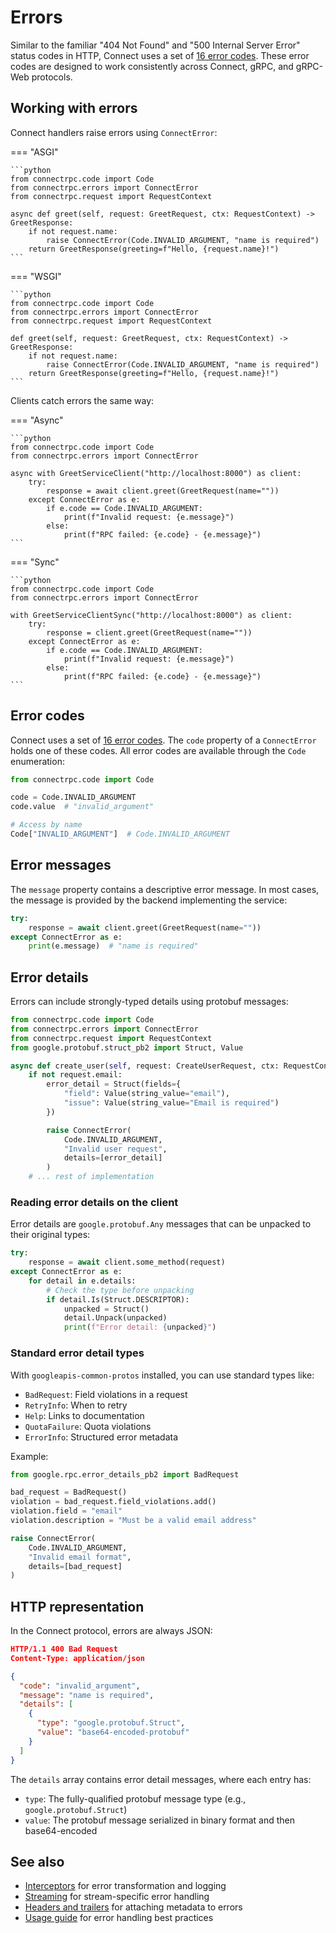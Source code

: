 # Errors

Similar to the familiar "404 Not Found" and "500 Internal Server Error" status codes in HTTP, Connect uses a set of [16 error codes](https://connectrpc.com/docs/protocol#error-codes). These error codes are designed to work consistently across Connect, gRPC, and gRPC-Web protocols.

## Working with errors

Connect handlers raise errors using `ConnectError`:

=== "ASGI"

    ```python
    from connectrpc.code import Code
    from connectrpc.errors import ConnectError
    from connectrpc.request import RequestContext

    async def greet(self, request: GreetRequest, ctx: RequestContext) -> GreetResponse:
        if not request.name:
            raise ConnectError(Code.INVALID_ARGUMENT, "name is required")
        return GreetResponse(greeting=f"Hello, {request.name}!")
    ```

=== "WSGI"

    ```python
    from connectrpc.code import Code
    from connectrpc.errors import ConnectError
    from connectrpc.request import RequestContext

    def greet(self, request: GreetRequest, ctx: RequestContext) -> GreetResponse:
        if not request.name:
            raise ConnectError(Code.INVALID_ARGUMENT, "name is required")
        return GreetResponse(greeting=f"Hello, {request.name}!")
    ```

Clients catch errors the same way:

=== "Async"

    ```python
    from connectrpc.code import Code
    from connectrpc.errors import ConnectError

    async with GreetServiceClient("http://localhost:8000") as client:
        try:
            response = await client.greet(GreetRequest(name=""))
        except ConnectError as e:
            if e.code == Code.INVALID_ARGUMENT:
                print(f"Invalid request: {e.message}")
            else:
                print(f"RPC failed: {e.code} - {e.message}")
    ```

=== "Sync"

    ```python
    from connectrpc.code import Code
    from connectrpc.errors import ConnectError

    with GreetServiceClientSync("http://localhost:8000") as client:
        try:
            response = client.greet(GreetRequest(name=""))
        except ConnectError as e:
            if e.code == Code.INVALID_ARGUMENT:
                print(f"Invalid request: {e.message}")
            else:
                print(f"RPC failed: {e.code} - {e.message}")
    ```

## Error codes

Connect uses a set of [16 error codes](https://connectrpc.com/docs/protocol#error-codes). The `code` property of a `ConnectError` holds one of these codes. All error codes are available through the `Code` enumeration:

```python
from connectrpc.code import Code

code = Code.INVALID_ARGUMENT
code.value  # "invalid_argument"

# Access by name
Code["INVALID_ARGUMENT"]  # Code.INVALID_ARGUMENT
```

## Error messages

The `message` property contains a descriptive error message. In most cases, the message is provided by the backend implementing the service:

```python
try:
    response = await client.greet(GreetRequest(name=""))
except ConnectError as e:
    print(e.message)  # "name is required"
```

## Error details

Errors can include strongly-typed details using protobuf messages:

```python
from connectrpc.code import Code
from connectrpc.errors import ConnectError
from connectrpc.request import RequestContext
from google.protobuf.struct_pb2 import Struct, Value

async def create_user(self, request: CreateUserRequest, ctx: RequestContext) -> CreateUserResponse:
    if not request.email:
        error_detail = Struct(fields={
            "field": Value(string_value="email"),
            "issue": Value(string_value="Email is required")
        })

        raise ConnectError(
            Code.INVALID_ARGUMENT,
            "Invalid user request",
            details=[error_detail]
        )
    # ... rest of implementation
```

### Reading error details on the client

Error details are `google.protobuf.Any` messages that can be unpacked to their original types:

```python
try:
    response = await client.some_method(request)
except ConnectError as e:
    for detail in e.details:
        # Check the type before unpacking
        if detail.Is(Struct.DESCRIPTOR):
            unpacked = Struct()
            detail.Unpack(unpacked)
            print(f"Error detail: {unpacked}")
```

### Standard error detail types

With `googleapis-common-protos` installed, you can use standard types like:

- `BadRequest`: Field violations in a request
- `RetryInfo`: When to retry
- `Help`: Links to documentation
- `QuotaFailure`: Quota violations
- `ErrorInfo`: Structured error metadata

Example:

```python
from google.rpc.error_details_pb2 import BadRequest

bad_request = BadRequest()
violation = bad_request.field_violations.add()
violation.field = "email"
violation.description = "Must be a valid email address"

raise ConnectError(
    Code.INVALID_ARGUMENT,
    "Invalid email format",
    details=[bad_request]
)
```

## HTTP representation

In the Connect protocol, errors are always JSON:

```json
HTTP/1.1 400 Bad Request
Content-Type: application/json

{
  "code": "invalid_argument",
  "message": "name is required",
  "details": [
    {
      "type": "google.protobuf.Struct",
      "value": "base64-encoded-protobuf"
    }
  ]
}
```

The `details` array contains error detail messages, where each entry has:

- `type`: The fully-qualified protobuf message type (e.g., `google.protobuf.Struct`)
- `value`: The protobuf message serialized in binary format and then base64-encoded

## See also

- [Interceptors](interceptors.md) for error transformation and logging
- [Streaming](streaming.md) for stream-specific error handling
- [Headers and trailers](headers-and-trailers.md) for attaching metadata to errors
- [Usage guide](usage.md) for error handling best practices
